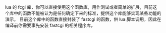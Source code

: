 lua 的 fcgi 库，你可以直接使用这个函数库，用作测试或者简单的扩展，目前这个库中的函数不能被认为是任何确定下来的标准，提供这个库能够实现某些功能的演示。
目前这个库中的函数直接封装了 fastcgi 的函数，供 lua 脚本调用，因此在编译前你需要事先安装 fastcgi 的相关程序库。
